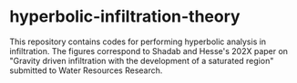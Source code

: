 # hyperbolic-infiltration-theory
This repository contains codes for performing hyperbolic analysis in infiltration. The figures correspond to Shadab and Hesse's 202X paper on "Gravity driven infiltration with the development of a saturated region" submitted to Water Resources Research. 
